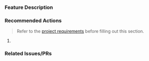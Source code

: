 ### Feature Description

### Recommended Actions
>Refer to the [project requirements](https://github.com/TeamCharles/bangazon-inc/blob/master/projects/CUSTOMER_SERVICE_INCIDENTS.md) before filling out this section.

1.

### Related Issues/PRs